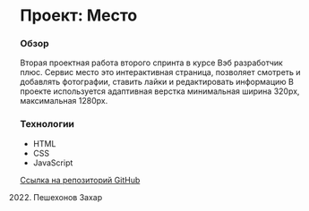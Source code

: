 # Проект: Место

### Обзор
Вторая проектная работа второго спринта в курсе Вэб разработчик плюс.
Сервис место это интерактивная страница, позволяет смотреть и добавлять фотографии, ставить лайки и редактировать информацию
В проекте используется адаптивная верстка минимальная ширина 320px, максимальная 1280px.

### Технологии
* HTML
* CSS
* JavaScript



[Ссылка на репозиторий GitHub](https://github.com/zahar-p/mesto-project "https://zahar-p.github.io/mesto-project/")

2022. Пешехонов Захар 